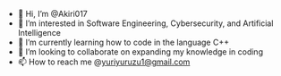 - 👋 Hi, I’m @Akiri017
- 👀 I’m interested in Software Engineering, Cybersecurity, and Artificial Intelligence
- 🌱 I’m currently learning how to code in the language C++
- 💞️ I’m looking to collaborate on expanding my knowledge in coding
- 📫 How to reach me @yuriyuruzu1@gmail.com
<!---
Akiri017/Akiri017 is a ✨ special ✨ repository because its `README.md` (this file) appears on your GitHub profile.
You can click the Preview link to take a look at your changes.
--->
